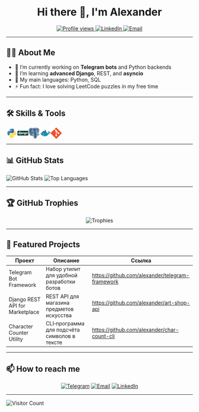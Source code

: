 <!-- Заголовок и приветствие -->
<h1 align="center">Hi there 👋, I'm Alexander</h1>
<p align="center">
  <a href="https://github.com/acewol">
    <img src="https://komarev.com/ghpvc/?username=alexander&color=blue" alt="Profile views" />
  </a>
  <a href="https://linkedin.com/in/alexander">
    <img src="https://img.shields.io/badge/LinkedIn-%230077B5.svg?style=flat&logo=linkedin&logoColor=white" alt="LinkedIn" />
  </a>
  <a href="mailto:youremail@example.com">
    <img src="https://img.shields.io/badge/Email-D14836?style=flat&logo=gmail&logoColor=white" alt="Email" />
  </a>
</p>

---

## 👨‍💻 About Me
- 🔭 I’m currently working on **Telegram bots** and Python backends  
- 🌱 I’m learning **advanced Django**, REST, and **asyncio**  
- 🐍 My main languages: Python, SQL  
- ⚡ Fun fact: I love solving LeetCode puzzles in my free time  

---

## 🛠️ Skills & Tools

<p>
  <img align="left" alt="Python" width="30px" src="https://raw.githubusercontent.com/devicons/devicon/master/icons/python/python-original.svg" />
  <img align="left" alt="Django" width="30px" src="https://raw.githubusercontent.com/devicons/devicon/master/icons/django/django-original.svg" />
  <img align="left" alt="PostgreSQL" width="30px" src="https://raw.githubusercontent.com/devicons/devicon/master/icons/postgresql/postgresql-original.svg" />
  <img align="left" alt="Docker" width="30px" src="https://raw.githubusercontent.com/devicons/devicon/master/icons/docker/docker-original.svg" />
  <img align="left" alt="Git" width="30px" src="https://raw.githubusercontent.com/devicons/devicon/master/icons/git/git-original.svg" />
  <!-- Добавь свои иконки -->
</p>
<br clear="left"/>

---

## 📊 GitHub Stats

<p>
  <!-- Статистика коммитов -->
  <img align="center" src="https://github-readme-stats.vercel.app/api?username=alexander&show_icons=true&theme=radical" alt="GitHub Stats" />
  <!-- Топ языков -->
  <img align="center" src="https://github-readme-stats.vercel.app/api/top-langs/?username=alexander&layout=compact&theme=radical" alt="Top Languages" />
</p>

---

## 🏆 GitHub Trophies

<p align="center">
  <img src="https://github-profile-trophy.vercel.app/?username=alexander&theme=onedark&margin-w=15" alt="Trophies" />
</p>

---

## 💼 Featured Projects

| Проект                          | Описание                                       | Ссылка                                 |
|---------------------------------|------------------------------------------------|----------------------------------------|
| Telegram Bot Framework          | Набор утилит для удобной разработки ботов      | https://github.com/alexander/telegram-framework |
| Django REST API for Marketplace | REST API для магазина предметов искусства       | https://github.com/alexander/art-shop-api |
| Character Counter Utility       | CLI‑программа для подсчёта символов в тексте   | https://github.com/alexander/char-count-cli |

---

## 📫 How to reach me

<p align="center">
  <a href="https://t.me/your_telegram"><img src="https://img.shields.io/badge/Telegram-26A5E4?style=flat&logo=telegram&logoColor=white" alt="Telegram" /></a>
  <a href="mailto:youremail@example.com"><img src="https://img.shields.io/badge/Email-D14836?style=flat&logo=gmail&logoColor=white" alt="Email" /></a>
  <a href="https://linkedin.com/in/alexander"><img src="https://img.shields.io/badge/LinkedIn-%230077B5.svg?style=flat&logo=linkedin&logoColor=white" alt="LinkedIn" /></a>
</p>

---

![Visitor Count](https://visitor-badge.laobi.icu/badge?page_id=alexander.alexander)

